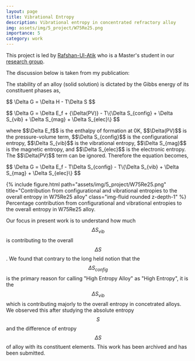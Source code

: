 ```yaml
---
layout: page
title: Vibrational Entropy
description: Vibrational entropy in concentrated refractory alloy 
img: assets/img/5_project/W75Re25.png
importance: 5 
category: work 
---
```


This project is led by <a href="https://in.linkedin.com/in/rafshan-ul-atik-2433bb16a">Rafshan-Ul-Atik</a> who is a Master's student in our <a href="http://mme.iitm.ac.in/satyesh/index.html">research group</a>.

The discussion below is taken from my publication<d-cite key="Shaikh2023a"></d-cite>:

The stability of an alloy (solid solution) is dictated by the Gibbs energy of its constituent phases as,
<p>$$ \Delta G = \Delta H - T\Delta S $$</p>
<p>$$ \Delta G = \Delta E_f + {\Delta(PV)} - T\{\Delta S_{config} + \Delta S_{vib} + \Delta S_{mag} + \Delta S_{elec}\} $$</p>
where $$\Delta E_f$$ is the enthalpy of formation at 0K, $$\Delta(PV)$$ is the pressure-volume term, $$\Delta S_{config}$$ is the configurational entropy, $$\Delta S_{vib}$$ is the vibrational entropy, $$\Delta S_{mag}$$ is the magnetic entropy, and $$\Delta S_{elec}$$ is the electronic entropy. The $$\Delta(PV)$$ term can be ignored. Therefore the equation becomes,
<p>$$	\Delta G = \Delta E_f - T\Delta S_{config} - T\{\Delta S_{vib} + \Delta S_{mag} + \Delta S_{elec}\} $$</p>

<div class="row justify-content-sm-center">
    <div class="col-sm mt-3 mt-md-0">
        {% include figure.html path="assets/img/5_project/W75Re25.png" title="Contribution from configurational and vibrational entropies to the overall entropy in W75Re25 alloy" class="img-fluid rounded z-depth-1" %}
    </div>
</div>
<div class="caption">
    Percentage contribution from configurational and vibrational entropies to the overall entropy in W75Re25 alloy.
</div>

Our focus in present work is to understand how much $$\Delta S_{vib}$$ is contributing to the overall $$\Delta S$$. We found that contrary to the long held notion that the $$\Delta S_{config}$$ is the primary reason for calling "High Entropy Alloy" as "High Entropy", it is the $$\Delta S_{vib}$$ which is contributing majorly to the overall entropy in concetrated alloys. We observed this after studying the absolute entropy $$S$$ and the difference of entropy $$\Delta S$$ of alloy with its constituent elements. This work has been archived<d-cite key="Atik2023"></d-cite> and has been submitted.


<script src="/assets/js/distillpub/template.v2.js"></script>
<script src="/assets/js/distillpub/transforms.v2.js"></script>
<script src="/assets/js/distillpub/overrides.js"></script>
<d-appendix>
 <d-footnote-list></d-footnote-list>
 <d-citation-list></d-citation-list>
</d-appendix>
<d-bibliography src="/assets/bibliography/library.bib"></d-bibliography>
